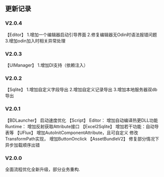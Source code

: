 ## 更新记录
### V2.0.4
【Editor】
 1.增加一个编辑器启动引导界面
 2.修复编辑器无Odin时语法报错问题
 3.增加odin加入时相关异常处理
### V2.0.3
【UIManager】
1.增加DI支持（依赖注入）
### V2.0.2
【Sqlite】
1.增加自定义字段导出
2.增加自定义记录导出
3.增加本地服务器双db导出
### V2.0.1
【BDLauncher】
  启动速度优化
【Script】
  Editor：
   增加自动编译热更DLL功能
  Runtime：
   增加反射获取Attribute接口
【Excel2Sqlite】
 增加若干功能：自动导表等
【UFlux】
 增加AutoInitComponentAttribute，且可自定义
 修改TransformPath实现，
 增加ButtonOnclick
【AssetBundleV2】
 修复部分情况下异步加载顺序出错
### V2.0.0
全面流程优化全新升级，部分业务重构.

